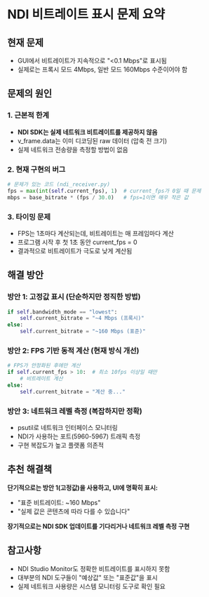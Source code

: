 # NDI 비트레이트 표시 문제 요약

## 현재 문제
- GUI에서 비트레이트가 지속적으로 "<0.1 Mbps"로 표시됨
- 실제로는 프록시 모드 4Mbps, 일반 모드 160Mbps 수준이어야 함

## 문제의 원인

### 1. 근본적 한계
- **NDI SDK는 실제 네트워크 비트레이트를 제공하지 않음**
- v_frame.data는 이미 디코딩된 raw 데이터 (압축 전 크기)
- 실제 네트워크 전송량을 측정할 방법이 없음

### 2. 현재 구현의 버그
```python
# 문제가 있는 코드 (ndi_receiver.py)
fps = max(int(self.current_fps), 1)  # current_fps가 0일 때 문제
mbps = base_bitrate * (fps / 30.0)   # fps=1이면 매우 작은 값
```

### 3. 타이밍 문제
- FPS는 1초마다 계산되는데, 비트레이트는 매 프레임마다 계산
- 프로그램 시작 후 첫 1초 동안 current_fps = 0
- 결과적으로 비트레이트가 극도로 낮게 계산됨

## 해결 방안

### 방안 1: 고정값 표시 (단순하지만 정직한 방법)
```python
if self.bandwidth_mode == "lowest":
    self.current_bitrate = "~4 Mbps (프록시)"
else:
    self.current_bitrate = "~160 Mbps (표준)"
```

### 방안 2: FPS 기반 동적 계산 (현재 방식 개선)
```python
# FPS가 안정화된 후에만 계산
if self.current_fps > 10:  # 최소 10fps 이상일 때만
    # 비트레이트 계산
else:
    self.current_bitrate = "계산 중..."
```

### 방안 3: 네트워크 레벨 측정 (복잡하지만 정확)
- psutil로 네트워크 인터페이스 모니터링
- NDI가 사용하는 포트(5960-5967) 트래픽 측정
- 구현 복잡도가 높고 플랫폼 의존적

## 추천 해결책

**단기적으로는 방안 1(고정값)을 사용하고, UI에 명확히 표시:**
- "표준 비트레이트: ~160 Mbps"
- "실제 값은 콘텐츠에 따라 다를 수 있습니다"

**장기적으로는 NDI SDK 업데이트를 기다리거나 네트워크 레벨 측정 구현**

## 참고사항
- NDI Studio Monitor도 정확한 비트레이트를 표시하지 못함
- 대부분의 NDI 도구들이 "예상값" 또는 "표준값"을 표시
- 실제 네트워크 사용량은 시스템 모니터링 도구로 확인 필요